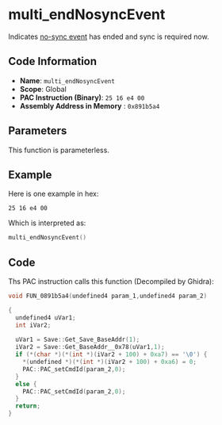 # multi_endNosyncEvent

Indicates [no-sync event](./multi_startnosyncevent.md) has ended and sync is required now.

## Code Information

- **Name**: `multi_endNosyncEvent`
- **Scope**: Global
- **PAC Instruction (Binary)**: `25 16 e4 00`
- **Assembly Address in Memory** : `0x891b5a4`

## Parameters

This function is parameterless.


## Example

Here is one example in hex:

```25 16 e4 00```

Which is interpreted as:

```c
multi_endNosyncEvent()
```

## Code

Ths PAC instruction calls this function (Decompiled by Ghidra):

```c
void FUN_0891b5a4(undefined4 param_1,undefined4 param_2)

{
  undefined4 uVar1;
  int iVar2;
  
  uVar1 = Save::Get_Save_BaseAddr(1);
  iVar2 = Save::Get_BaseAddr__0x78(uVar1,1);
  if (*(char *)(*(int *)(iVar2 + 100) + 0xa7) == '\0') {
    *(undefined *)(*(int *)(iVar2 + 100) + 0xa6) = 0;
    PAC::PAC_setCmdId(param_2,0);
  }
  else {
    PAC::PAC_setCmdId(param_2,0);
  }
  return;
}
```

